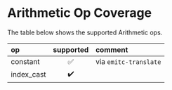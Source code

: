 <!--
SPDX-FileCopyrightText: Fraunhofer-Gesellschaft zur Förderung der angewandten Forschung e.V.
SPDX-License-Identifier: Apache-2.0 WITH LLVM-exception
-->
# Arithmetic Op Coverage

The table below shows the supported Arithmetic ops.

| op                    | supported          | comment               |
| :-------------------- |:------------------:| :-------------------- |
| constant              | :white_check_mark: | via `emitc-translate` |
| index_cast            | :heavy_check_mark: |                       |
